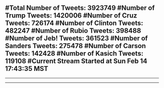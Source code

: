 #Total Number of Tweets: 3923749 
#Number of Trump Tweets: 1420006
#Number of Cruz Tweets: 726174
#Number of Clinton Tweets: 482247
#Number of Rubio Tweets: 398488
#Number of Jeb! Tweets: 361523
#Number of Sanders Tweets: 275478
#Number of Carson Tweets: 142428
#Number of Kasich Tweets: 119108
#Current Stream Started at Sun Feb 14 17:43:35 MST
---
---
---
